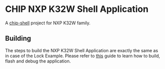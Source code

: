 # CHIP NXP K32W Shell Application

A [chip-shell](../README.md) project for NXP K32W family.

## Building

The steps to build the NXP K32W Shell Application are exactly the same as in
case of the Lock Example. Please refer to
[this](../../../../lock-app/k32w/README.md) guide to learn how to build, flash
and debug the application.
